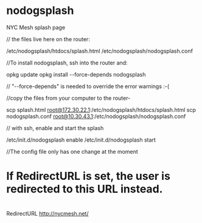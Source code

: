 # nodogsplash

NYC Mesh splash page

// the files live here on the router:

/etc/nodogsplash/htdocs/splash.html
/etc/nodogsplash/nodogsplash.conf

//To install nodogsplash, ssh into the router and:

opkg update
opkg install --force-depends nodogsplash

// "--force-depends" is needed to override the error warnings :-(

//copy the files from your computer to the router-

scp splash.html root@172.30.22.1:/etc/nodogsplash/htdocs/splash.html
scp nodogsplash.conf root@10.30.43.1:/etc/nodogsplash/nodogsplash.conf

// with ssh, enable and start the splash

/etc/init.d/nodogsplash enable
/etc/init.d/nodogsplash start


//The config file only has one change at the moment

# If RedirectURL is set, the user is redirected to this URL instead.
# 
RedirectURL http://nycmesh.net/


